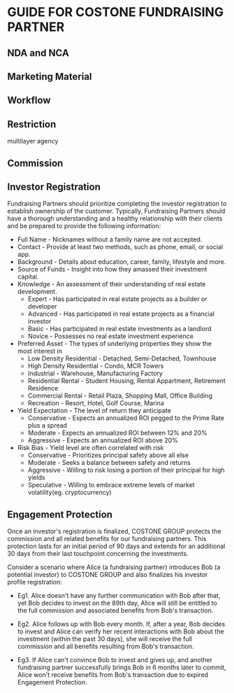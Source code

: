 # GUIDE FOR COSTONE FUNDRAISING PARTNER

## NDA and NCA

## Marketing Material

## Workflow

## Restriction
multilayer agency

## Commission

## Investor Registration
Fundraising Partners should prioritize completing the investor registration to establish ownership of the customer. Typically, Fundraising Partners should have a thorough understanding and a healthy relationship with their clients and be prepared to provide the following information:

* Full Name - Nicknames without a family name are not accepted.
* Contact - Provide at least two methods, such as phone, email, or social app.
* Background - Details about education, career, family, lifestyle and more.
* Source of Funds - Insight into how they amassed their investment capital.
* Knowledge - An assessment of their understanding of real estate development.
    - Expert - Has participated in real estate projects as a builder or developer
    - Advanced - Has participated in real estate projects as a financial investor
    - Basic - Has participated in real estate investments as a landlord
    - Novice - Possesses no real estate investment experience
* Preferred Asset - The types of underlying properties they show the most interest in
    - Low Density Residential - Detached, Semi-Detached, Townhouse
    - High Density Residential - Condo, MCR Towers
    - Industrial - Warehouse, Manufacturing Factory
    - Residential Rental - Student Housing, Rental Appartment, Retirement Residence
    - Commercial Rental - Retail Plaza, Shopping Mall, Office Building
    - Recreation - Resort, Hotel, Golf Course, Marina
* Yield Expectation - The level of return they anticipate
    - Conservative - Expects an annualized ROI pegged to the Prime Rate plus a spread
    - Moderate - Expects an annualized ROI between 12% and 20%
    - Aggressive - Expects an annualized ROI above 20%
* Risk Bias - Yield level are often correlated with risk
    - Conservative - Prioritizes principal safety above all else
    - Moderate - Seeks a balance between safety and returns
    - Aggressive - Willing to risk losing a portion of their principal for high yields
    - Speculative - Willing to embrace extreme levels of market volatility(eg. cryptocurrency)

## Engagement Protection

Once an investor's registration is finalized, COSTONE GROUP protects the commission and all related benefits for our fundraising partners. This protection lasts for an initial period of 90 days and extends for an additional 30 days from their last touchpoint concerning the investments.

Consider a scenario where Alice (a fundraising partner) introduces Bob (a potential investor) to COSTONE GROUP and also finalizes his investor profile registration:

* Eg1. Alice doesn't have any further communication with Bob after that, yet Bob decides to invest on the 89th day, Alice will still be entitled to the full commission and associated benefits from Bob's transaction.

* Eg2. Alice follows up with Bob every month. If, after a year, Bob decides to invest and Alice can verify her recent interactions with Bob about the investment (within the past 30 days), she will receive the full commission and all benefits resulting from Bob's transaction.

* Eg3.  If Alice can't convince Bob to invest and gives up, and another fundraising partner successfully brings Bob in 6 months later to commit, Alice won't receive benefits from Bob's transaction due to expired Engagement Protection.
